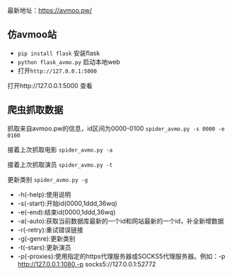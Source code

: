 最新地址：https://avmoo.pw/

## 仿avmoo站

- `pip install flask` 安装flask
- `python flask_avmo.py` 启动本地web
- 打开`http://127.0.0.1:5000`

打开http://127.0.0.1:5000 查看

## 爬虫抓取数据
抓取来自avmoo.pw的信息，id区间为0000-0100
`spider_avmo.py -s 0000 -e 0100`

接着上次抓取电影
`spider_avmo.py -a`

接着上次抓取演员
`spider_avmo.py -t`

更新类别
`spider_avmo.py -g`

- -h(-help):使用说明
- -s(-start):开始id(0000,1ddd,36wq)
- -e(-end):结束id(0000,1ddd,36wq)
- -a(-auto):获取当前数据库最新的一个id和网站最新的一个id，补全新增数据
- -r(-retry):重试错误链接
- -g(-genre):更新类别
- -t(-stars):更新演员
- -p(-proxies):使用指定的https代理服务器或SOCKS5代理服务器。例如：-p http://127.0.0.1:1080,-p socks5://127.0.0.1:52772
